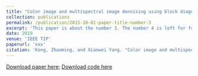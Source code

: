 ```yaml
---
title: "Color image and multispectral image denoising using block diagonal representation"
collection: publications
permalink: /publication/2015-10-01-paper-title-number-3
excerpt: 'This paper is about the number 3. The number 4 is left for future work.'
date: 2019
venue: 'IEEE TIP'
paperurl: 'xxx'
citation: 'Kong, Zhaoming, and Xiaowei Yang. "Color image and multispectral image denoising using block diagonal representation." IEEE Transactions on Image Processing 28.9 (2019): 4247-4259.'
---
```

[Download paper here](http://academicpages.github.io/files/paper3.pdf); [Download code here](http://academicpages.github.io/files/paper3.pdf)

